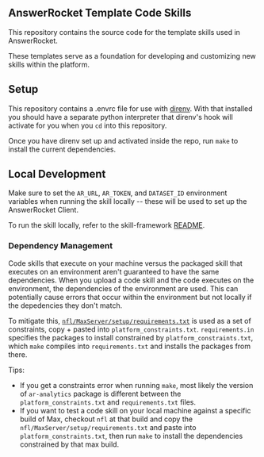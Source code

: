 ## AnswerRocket Template Code Skills

This repository contains the source code for the template skills used in AnswerRocket. 

These templates serve as a foundation for developing and customizing new skills within the platform.

## Setup

This repository contains a .envrc file for use with [direnv](https://direnv.net/docs/installation.html). With that installed you should have a separate python interpreter that direnv's hook will activate for you when you `cd` into this repository.

Once you have direnv set up and activated inside the repo, run `make` to install the current dependencies.

## Local Development

Make sure to set the `AR_URL`, `AR_TOKEN`, and `DATASET_ID` environment variables when running the skill locally -- these will be used to set up the AnswerRocket Client. 

To run the skill locally, refer to the skill-framework [README](https://github.com/answerrocket/skill-framework/tree/main).

### Dependency Management

Code skills that execute on your machine versus the packaged skill that executes on an environment aren't guaranteed to have the same dependencies. When you upload a code skill and the code executes on the environment, the dependencies of the environment are used. This can potentially cause errors that occur within the environment but not locally if the depedencies they don't match.

To mitigate this, [`nfl/MaxServer/setup/requirements.txt`](https://bitbucket.org/aglabs/nfl/src/main/MaxServer/setup/requirements.txt) is used as a set of constraints, copy + pasted into `platform_constraints.txt`. `requirements.in` specifies the packages to install constrained by `platform_constraints.txt`, which `make` compiles into `requirements.txt` and installs the packages from there.

Tips:
- If you get a constraints error when running `make`, most likely the version of `ar-analytics` package is different between the `platform_constraints.txt` and `requirements.txt` files.
- If you want to test a code skill on your local machine against a specific build of Max, checkout `nfl` at that build and copy the `nfl/MaxServer/setup/requirements.txt` and paste into `platform_constraints.txt`, then run `make` to install the dependencies constrained by that max build.
